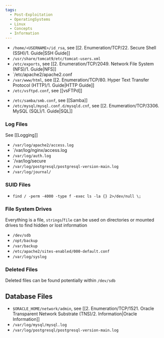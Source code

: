 ```yaml
---
tags:
  - Post-Exploitation
  - OperatingSystems
  - Linux
  - Concepts
  - Information
---
```


* `/home/<USERNAME>/id_rsa`, see [[2. Enumeration/TCP/22. Secure Shell (SSH)/1. Guide|SSH Guide]]
* `/usr/share/tomcat9/etc/tomcat-users.xml`
* `/etc/exports`, see [[2. Enumeration/TCP/2049. Network File System (NFS)/1. Guide|NFS]]
* `/etc/apache2/apache2.conf
* `/var/www/html`, see [[2. Enumeration/TCP/80. Hyper Text Transfer Protocol (HTTP)/1. Guide|HTTP Guide]]
* `/etc/vsftpd.conf`, see [[vsFTPd]]
- `/etc/samba/smb.conf`, see [[Samba]]
- `/etc/mysql/mysql.conf.d/mysqld.cnf`, see [[2. Enumeration/TCP/3306. MySQL (SQL)/1. Guide|SQL]]

### Log Files

See [[Logging]]

* `/var/log/apache2/access.log`
* `/var/log/nginx/access.log
* `/var/log/auth.log`
* `/var/log/secure
* `/var/log/postgresql/postgresql-version-main.log`
* `/var/log/journal/`
### SUID Files

* `find / -perm -4000 -type f -exec ls -la {} 2>/dev/null \;`
### File System Drives

Everything is a file, `strings`/`file` can be used on directories or mounted drives to find hidden or lost information

- `/dev/sdb`
- `/opt/backup`
- `/var/backup`
- `/etc/apache2/sites-enabled/000-default.conf`
- `/var/log/syslog`

### Deleted Files

Deleted files can be found potentially within `/dev/sdb`


## Database Files

- `$ORACLE_HOME/network/admin`, see [[2. Enumeration/TCP/1521. Oracle Transparent Network Substrate (TNS)/2. Information|Oracle Information]]
- `/var/log/mysql/mysql.log`
- `/var/log/postgresql/postgresql-version-main.log`
